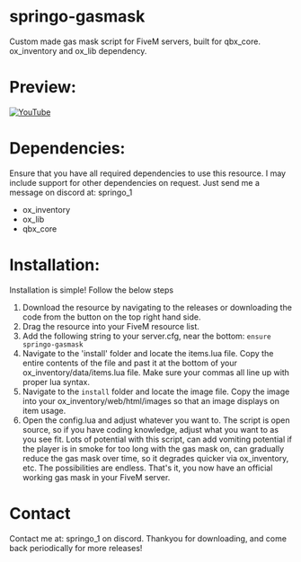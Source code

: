 # springo-gasmask
Custom made gas mask script for FiveM servers, built for qbx_core. ox_inventory and ox_lib dependency.

# Preview:
[![YouTube](http://i.ytimg.com/vi/S3shtcad96U/hqdefault.jpg)](https://www.youtube.com/watch?v=S3shtcad96U)

# Dependencies:
Ensure that you have all required dependencies to use this resource. I may include support for other dependencies on request. Just send me a message on discord at: springo_1
- ox_inventory
- ox_lib
- qbx_core

# Installation:
Installation is simple! Follow the below steps 
1. Download the resource by navigating to the releases or downloading the code from the button on the top right hand side.
2. Drag the resource into your FiveM resource list.
3. Add the following string to your server.cfg, near the bottom: `ensure springo-gasmask`
4. Navigate to the 'install' folder and locate the items.lua file. Copy the entire contents of the file and past it at the bottom of your ox_inventory/data/items.lua file. Make sure your commas all line up with proper lua syntax.
5. Navigate to the `install` folder and locate the image file. Copy the image into your ox_inventory/web/html/images so that an image displays on item usage.
6. Open the config.lua and adjust whatever you want to. The script is open source, so if you have coding knowledge, adjust what you want to as you see fit. Lots of potential with this script, can add vomiting potential if the player is in smoke for too long with the gas mask on, can gradually reduce the gas mask over time, so it degrades quicker via ox_inventory, etc. The possibilities are endless. 
That's it, you now have an official working gas mask in your FiveM server.

# Contact
Contact me at: springo_1 on discord. Thankyou for downloading, and come back periodically for more releases!
